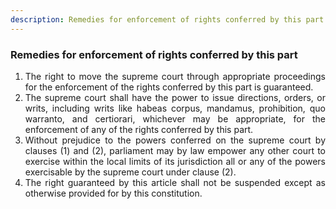 ```yaml
---
description: Remedies for enforcement of rights conferred by this part
---
```


### Remedies for enforcement of rights conferred by this part

1. <div style="text-align: justify"> The right to move the supreme court through appropriate proceedings for the enforcement of the rights conferred by this part is guaranteed.
2. <div style="text-align: justify"> The supreme court shall have the power to issue directions, orders, or writs, including writs like habeas corpus, mandamus, prohibition, quo warranto, and certiorari, whichever may be appropriate, for the enforcement of any of the rights conferred by this part.
3. <div style="text-align: justify"> Without prejudice to the powers conferred on the supreme court by clauses (1) and (2), parliament may by law empower any other court to exercise within the local limits of its jurisdiction all or any of the powers exercisable by the supreme court under clause (2).
4. <div style="text-align: justify"> The right guaranteed by this article shall not be suspended except as otherwise provided for by this constitution.
